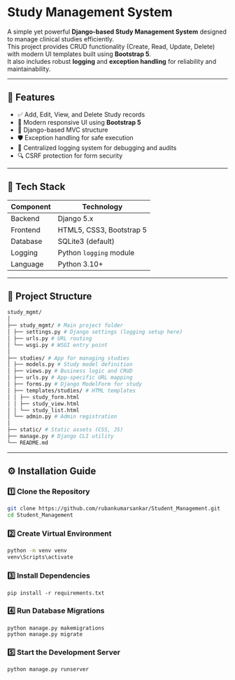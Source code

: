 # Study Management System

A simple yet powerful **Django-based Study Management System** designed to manage clinical studies efficiently.  
This project provides CRUD functionality (Create, Read, Update, Delete) with modern UI templates built using **Bootstrap 5**.  
It also includes robust **logging** and **exception handling** for reliability and maintainability.

---

## 🚀 Features

- ✅ Add, Edit, View, and Delete Study records  
- 🎨 Modern responsive UI using **Bootstrap 5**  
- 🧠 Django-based MVC structure  
- 🛡️ Exception handling for safe execution  
- 📜 Centralized logging system for debugging and audits  
- 🔍 CSRF protection for form security  

---

## 🧩 Tech Stack

| Component | Technology |
|------------|-------------|
| Backend | Django 5.x |
| Frontend | HTML5, CSS3, Bootstrap 5 |
| Database | SQLite3 (default) |
| Logging | Python `logging` module |
| Language | Python 3.10+ |

---

## 📁 Project Structure
```bash
study_mgmt/
│
├── study_mgmt/ # Main project folder
│ ├── settings.py # Django settings (logging setup here)
│ ├── urls.py # URL routing
│ └── wsgi.py # WSGI entry point
│
├── studies/ # App for managing studies
│ ├── models.py # Study model definition
│ ├── views.py # Business logic and CRUD
│ ├── urls.py # App-specific URL mapping
│ ├── forms.py # Django ModelForm for study
│ ├── templates/studies/ # HTML templates
│ │ ├── study_form.html
│ │ ├── study_view.html
│ │ └── study_list.html
│ └── admin.py # Admin registration
│
├── static/ # Static assets (CSS, JS)
├── manage.py # Django CLI utility
└── README.md
```

---

## ⚙️ Installation Guide

### 1️⃣ Clone the Repository
```bash
git clone https://github.com/rubankumarsankar/Student_Management.git
cd Student_Management
```

### 2️⃣ Create Virtual Environment
```bash
python -m venv venv
venv\Scripts\activate  
```

### 3️⃣ Install Dependencies

```base          
pip install -r requirements.txt

```

### 4️⃣ Run Database Migrations

```base 
python manage.py makemigrations
python manage.py migrate
```

### 5️⃣ Start the Development Server

```base    
python manage.py runserver

```